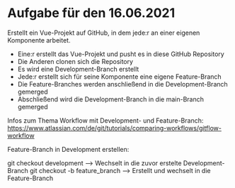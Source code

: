# Aufgabe für den 16.06.2021

Erstellt ein Vue-Projekt auf GitHub, in dem jede:r an einer eigenen Komponente arbeitet.
+ Eine:r erstellt das Vue-Projekt und pusht es in diese GitHub Repository
+ Die Anderen clonen sich die Repository
+ Es wird eine Development-Branch erstellt
+ Jede:r erstellt sich für seine Komponente eine eigene Feature-Branch
+ Die Feature-Branches werden anschließend in die Development-Branch gemerged
+ Abschließend wird die Development-Branch in die main-Branch gemerged

Infos zum Thema Workflow mit Development- und Feature-Branch: https://www.atlassian.com/de/git/tutorials/comparing-workflows/gitflow-workflow

Feature-Branch in Development erstellen:

git checkout development            --> Wechselt in die zuvor erstelte Development-Branch
git checkout -b feature_branch      --> Erstellt und wechselt in die Feature-Branch
